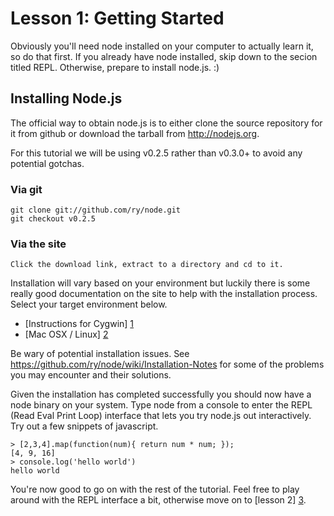 # Lesson 1: Getting Started
Obviously you'll need node installed on your computer to actually learn it, so do that first. If you already have node installed, skip down to the secion titled REPL. Otherwise, prepare to install node.js. :)

## Installing Node.js
The official way to obtain node.js is to either clone the source repository for it from github or download the tarball from http://nodejs.org.

For this tutorial we will be using v0.2.5 rather than v0.3.0+ to avoid any potential gotchas. 

### Via git
	git clone git://github.com/ry/node.git
	git checkout v0.2.5 

### Via the site
	Click the download link, extract to a directory and cd to it.

Installation will vary based on your environment but luckily there is some really good documentation on the site to help with the installation process. Select your target environment below.

* [Instructions for Cygwin] [1] 
* [Mac OSX / Linux] [2]

Be wary of potential installation issues. See https://github.com/ry/node/wiki/Installation-Notes for some of the problems you may encounter and their solutions.

Given the installation has completed successfully you should now have a node binary on your system. Type node from a console to enter the REPL (Read Eval Print Loop) interface that lets you try node.js out interactively. Try out a few snippets of javascript.
	
	> [2,3,4].map(function(num){ return num * num; });
	[4, 9, 16]
	> console.log('hello world')
	hello world

You're now good to go on with the rest of the tutorial. Feel free to play around with the REPL interface a bit, otherwise move on to [lesson 2] [3].


[1]: https://github.com/ry/node/wiki/Building-node.js-on-Cygwin-(Windows)
[2]: https://github.com/ry/node/wiki/Quick-and-easy-installation
[3]: ../lesson2-basics/